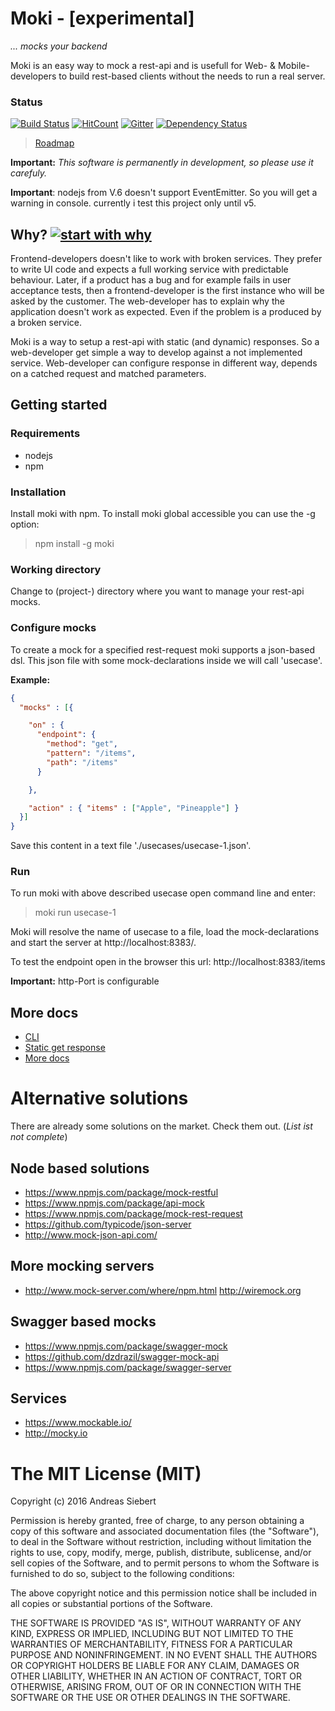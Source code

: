 # Moki - [experimental]
*... mocks your backend*

Moki is an easy way to mock a rest-api and is usefull for Web- & Mobile-developers
to build rest-based clients without the needs to run a real server.

### Status
[![Build Status](https://travis-ci.org/drdrej/rest-api-mock.png?branch=master)](https://travis-ci.org/drdrej/app-buildr)
[![HitCount](https://hitt.herokuapp.com/{username||org}/{project-name}.svg)](https://github.com/{username||org}/{project-name})
[![Gitter](https://badges.gitter.im/drdrej/rest-api-mock.svg)](https://gitter.im/drdrej/rest-api-mock?utm_source=badge&utm_medium=badge&utm_campaign=pr-badge)
[![Dependency Status](https://david-dm.org/drdrej/rest-api-mock.svg)](https://david-dm.org/drdrej/rest-api-mock)


>[Roadmap](https://github.com/drdrej/rest-api-mock/blob/master/docs/Roadmap.md)


**Important:** *This software is permanently in development, so please use it carefuly.*

**Important**: nodejs from V.6 doesn't support EventEmitter. So you will get a warning in console. currently i test this project only until v5.




## Why? [![start with why](https://img.shields.io/badge/start%20with-why%3F-brightgreen.svg?style=flat)](http://www.ted.com/talks/simon_sinek_how_great_leaders_inspire_action)

Frontend-developers doesn't like to work with broken services.
They prefer to write UI code and expects a full working service with predictable behaviour.
Later, if a product has a bug and for example fails in user acceptance tests, then a frontend-developer
 is the first instance who will be asked by the customer. The web-developer has to explain why the application doesn't
 work as expected. Even if the problem is a produced by a broken service.

Moki is a way to setup a rest-api with static (and dynamic) responses. So a web-developer get simple
a way to develop against a not implemented service. Web-developer can configure response in different way,
depends on a catched request and matched parameters.

## Getting started

### Requirements

* nodejs
* npm

### Installation

Install moki with npm. To install moki global accessible you can use the -g option:

   > npm install -g moki



### Working directory
   Change to (project-) directory where you want to manage your rest-api mocks.

### Configure mocks

To create a mock for a specified rest-request moki supports a json-based dsl.
This json file with some mock-declarations inside we will call 'usecase'.

**Example:**
````json
{
  "mocks" : [{

    "on" : {
      "endpoint": {
        "method": "get",
        "pattern": "/items",
        "path": "/items"
      }

    },

    "action" : { "items" : ["Apple", "Pineapple"] }
  }]
}
````

Save this content in a text file './usecases/usecase-1.json'.


### Run

To run moki with above described usecase open command line and enter:

   >moki run usecase-1

Moki will resolve the name of usecase to a file, load the mock-declarations and start the server at
http://localhost:8383/.

To test the endpoint open in the browser this url:
   http://localhost:8383/items

**Important:** http-Port is configurable

## More docs
* [CLI](https://github.com/drdrej/rest-api-mock/blob/master/docs/CLI.md)
* [Static get response](https://github.com/drdrej/rest-api-mock/blob/master/docs/MOCK_Static_get_Response.md)
* [More docs](https://github.com/drdrej/rest-api-mock/blob/master/docs/MOCK_setup_programmatically.md)

# Alternative solutions

There are already some solutions on the market. Check them out. (*List ist not complete*)

## Node based solutions
* https://www.npmjs.com/package/mock-restful
* https://www.npmjs.com/package/api-mock
* https://www.npmjs.com/package/mock-rest-request
* https://github.com/typicode/json-server
* http://www.mock-json-api.com/

## More mocking servers
* http://www.mock-server.com/where/npm.html
http://wiremock.org

## Swagger based mocks
* https://www.npmjs.com/package/swagger-mock
* https://github.com/dzdrazil/swagger-mock-api
* https://www.npmjs.com/package/swagger-server

## Services
* https://www.mockable.io/
* http://mocky.io

# The MIT License (MIT)

Copyright (c) 2016 Andreas Siebert

Permission is hereby granted, free of charge, to any person obtaining a copy
of this software and associated documentation files (the "Software"), to deal
in the Software without restriction, including without limitation the rights
to use, copy, modify, merge, publish, distribute, sublicense, and/or sell
copies of the Software, and to permit persons to whom the Software is
furnished to do so, subject to the following conditions:

The above copyright notice and this permission notice shall be included in all
copies or substantial portions of the Software.

THE SOFTWARE IS PROVIDED "AS IS", WITHOUT WARRANTY OF ANY KIND, EXPRESS OR
IMPLIED, INCLUDING BUT NOT LIMITED TO THE WARRANTIES OF MERCHANTABILITY,
FITNESS FOR A PARTICULAR PURPOSE AND NONINFRINGEMENT. IN NO EVENT SHALL THE
AUTHORS OR COPYRIGHT HOLDERS BE LIABLE FOR ANY CLAIM, DAMAGES OR OTHER
LIABILITY, WHETHER IN AN ACTION OF CONTRACT, TORT OR OTHERWISE, ARISING FROM,
OUT OF OR IN CONNECTION WITH THE SOFTWARE OR THE USE OR OTHER DEALINGS IN THE
SOFTWARE.
